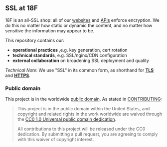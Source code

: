 ## SSL at 18F

18F is an all-SSL shop: all of our [websites](https://18f.gsa.gov/) and [APIs](https://github.com/18F/api-standards#always-use-https) enforce encryption. We do this no matter how static or dynamic the content, and no matter how sensitive the information may appear to be.

This repository contains our:

* **operational practices** ,e.g. key generation, cert rotation
* **technical standards**, e.g. SSL/nginx/CDN configuration
* **external collaboration** on broadening SSL deployment and quality

_Technical Note_: We use "SSL" in its common form, as shorthand for [**TLS**](http://en.wikipedia.org/wiki/Transport_Layer_Security) and [**HTTPS**](http://en.wikipedia.org/wiki/HTTP_Secure).


### Public domain

This project is in the worldwide [public domain](LICENSE.md). As stated in [CONTRIBUTING](CONTRIBUTING.md):

> This project is in the public domain within the United States, and copyright and related rights in the work worldwide are waived through the [CC0 1.0 Universal public domain dedication](https://creativecommons.org/publicdomain/zero/1.0/).
>
> All contributions to this project will be released under the CC0 dedication. By submitting a pull request, you are agreeing to comply with this waiver of copyright interest.